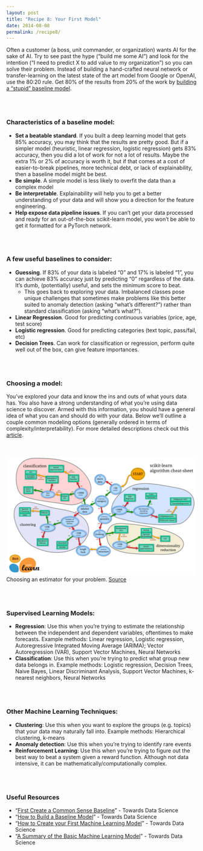 ```yaml
---
layout: post
title: "Recipe 8: Your First Model"
date: 2014-08-08
permalink: /recipe8/
---
```

Often a customer (a boss, unit commander, or organization) wants AI for the sake of AI. Try to see past the hype (“build me some AI”) and look for the intention (“I need to predict X to add value to my organization”) so you can solve their problem. Instead of building a hand-crafted neural network or transfer-learning on the latest state of the art model from Google or OpenAI, use the 80:20 rule. Get 80% of the results from 20% of the work by [building a “stupid” baseline model](https://blog.insightdatascience.com/always-start-with-a-stupid-model-no-exceptions-3a22314b9aaa).

<br><br>
### Characteristics of a baseline model:
- **Set a beatable standard**. If you built a deep learning model that gets 85% accuracy, you may think that the results are pretty good. But if a simpler model (heuristic, linear regression, logistic regression) gets 83% accuracy, then you did a lot of work for not a lot of results. Maybe the extra 1% or 2% of accuracy is worth it, but if that comes at a cost of easier-to-break pipelines, more technical debt, or lack of explainability, then a baseline model might be best.
- **Be simple**. A simple model is less likely to overfit the data than a complex model
- **Be interpretable**. Explainability will help you to get a better understanding of your data and will show you a direction for the feature engineering.
- **Help expose data pipeline issues**. If you can’t get your data processed and ready for an out-of-the-box scikit-learn model, you won’t be able to get it formatted for a PyTorch network.

<br><br>
### A few useful baselines to consider:
- **Guessing**. If 83% of your data is labeled “0” and 17% is labeled “1”, you can achieve 83% accuracy just by predicting “0” regardless of the data. It’s dumb, (potentially) useful, and sets the minimum score to beat.
    - This goes back to exploring your data. Imbalanced classes pose unique challenges that sometimes make problems like this better suited to anomaly detection (asking “what’s different?”) rather than standard classification (asking “what’s what?”).
- **Linear Regression**. Good for predicting continuous variables (price, age, test score)
- **Logistic regression**. Good for predicting categories (text topic, pass/fail, etc)
- **Decision Trees**. Can work for classification or regression, perform quite well out of the box, can give feature importances.

<br><br>
### Choosing a model:
You’ve explored your data and know the ins and outs of what yours data has. You also have a strong understanding of what you’re using data science to discover. Armed with this information, you should have a general idea of what you can and should do with your data. Below we’ll outline a couple common modeling options (generally ordered in terms of complexity/interpretability). For more detailed descriptions check out this [article](https://blog.statsbot.co/machine-learning-algorithms-183cc73197c).


<br><br>
![Scikit Learn Choosing Estimator](/assets/recipe8/sklearn_choosing_estimator.png)
Choosing an estimator for your problem. [Source](https://scikit-learn.org/stable/tutorial/machine_learning_map/index.html)


<br><br>
### Supervised Learning Models:
- **Regression**: Use this when you’re trying to estimate the relationship between the independent and dependent variables, oftentimes to make forecasts. Example methods: Linear regression, Logistic regression, Autoregressive Integrated Moving Average (ARIMA); Vector Autoregression (VAR), Support Vector Machines, Neural Networks
- **Classification**: Use this when you’re trying to predict what group new data belongs in. Example methods: Logistic regression, Decision Trees,  Naive Bayes, Linear Discriminant Analysis, Support Vector Machines, k-nearest neighbors, Neural Networks

<br><br>
### Other Machine Learning Techniques:
- **Clustering**: Use this when you want to explore the  groups (e.g. topics)  that your data may naturally fall into. Example methods: Hierarchical clustering, k-means
- **Anomaly detection**: Use this when you’re trying to identify rare events  
- **Reinforcement Learning**: Use this when you’re trying to figure out the best way to beat a system given a reward function. Although not data intensive, it can be mathematically/computationally complex.

<br><br>
### Useful Resources
- “[First Create a Common Sense Baseline](https://towardsdatascience.com/first-create-a-common-sense-baseline-e66dbf8a8a47)” - Towards Data Science
- “[How to Build a Baseline Model](https://towardsdatascience.com/how-to-build-a-baseline-model-be6ce42389fc)” - Towards Data Science
- “[How to Create your First Machine Learning Model](https://towardsdatascience.com/how-to-create-your-first-machine-learning-model-4c8f745e4b8c)” - Towards Data Science
- “[A Summary of the Basic Machine Learning Model](https://towardsdatascience.com/a-summary-of-the-basic-machine-learning-models-e0a65627ecbe)” - Towards Data Science

